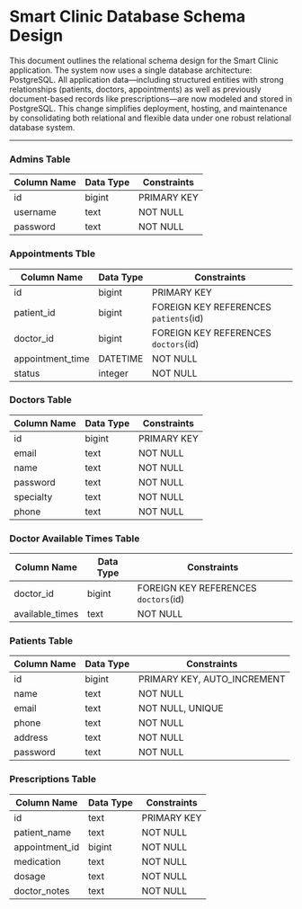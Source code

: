 # Smart Clinic Database Schema Design

This document outlines the relational schema design for the Smart Clinic
application. The system now uses a single database architecture: PostgreSQL.
All application data&mdash;including structured entities with strong relationships
(patients, doctors, appointments) as well as previously document-based records
like prescriptions&mdash;are now modeled and stored in PostgreSQL. This change
simplifies deployment, hosting, and maintenance by consolidating both
relational and flexible data under one robust relational database system.

---

### Admins Table

| Column Name | Data Type | Constraints |
|-------------|-----------|-------------|
| id | bigint | PRIMARY KEY |
| username | text | NOT NULL |
| password | text | NOT NULL |

### Appointments Tble

| Column Name |Data Type | Constraints |
|-------------|----------|-------------|
| id | bigint | PRIMARY KEY |
| patient_id | bigint | FOREIGN KEY REFERENCES `patients`(id) |
| doctor_id | bigint | FOREIGN KEY REFERENCES `doctors`(id) |
| appointment_time | DATETIME | NOT NULL |
| status | integer | NOT NULL |

### Doctors Table

| Column Name | Data Type | Constraints |
|-------------|-----------|-------------|
| id | bigint | PRIMARY KEY |
| email | text | NOT NULL |
| name | text | NOT NULL |
| password | text | NOT NULL |
| specialty | text | NOT NULL |
| phone | text | NOT NULL |  

### Doctor Available Times Table

| Column Name | Data Type | Constraints |
|-------------|-----------|-------------|
| doctor_id | bigint | FOREIGN KEY REFERENCES `doctors`(id) |
| available_times | text | NOT NULL |

### Patients Table

| Column Name | Data Type | Constraints |
|-------------|-----------|-------------|
| id | bigint | PRIMARY KEY, AUTO_INCREMENT |
| name | text | NOT NULL |
| email | text | NOT NULL, UNIQUE |
| phone | text | NOT NULL |
| address | text | NOT NULL |
| password | text | NOT NULL |

### Prescriptions Table

| Column Name | Data Type | Constraints |
|-------------|-----------|-------------|
| id | text | PRIMARY KEY |
| patient_name | text | NOT NULL |
| appointment_id | bigint | NOT NULL |
| medication | text | NOT NULL |
| dosage | text | NOT NULL |
| doctor_notes | text | NOT NULL |
